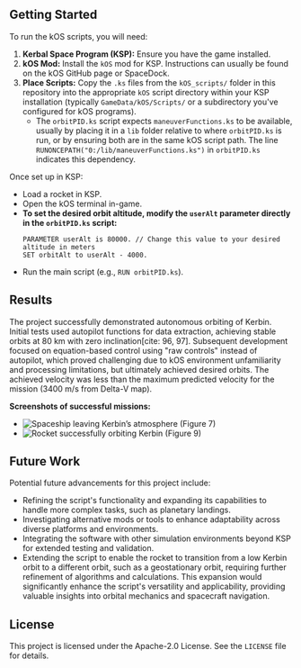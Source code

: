 ## Getting Started

To run the kOS scripts, you will need:

1.  **Kerbal Space Program (KSP):** Ensure you have the game installed.
2.  **kOS Mod:** Install the `kOS` mod for KSP. Instructions can usually be found on the kOS GitHub page or SpaceDock.
3.  **Place Scripts:** Copy the `.ks` files from the `kOS_scripts/` folder in this repository into the appropriate `kOS` script directory within your KSP installation (typically `GameData/kOS/Scripts/` or a subdirectory you've configured for kOS programs).
    * The `orbitPID.ks` script expects `maneuverFunctions.ks` to be available, usually by placing it in a `lib` folder relative to where `orbitPID.ks` is run, or by ensuring both are in the same kOS script path. The line `RUNONCEPATH("0:/lib/maneuverFunctions.ks")`  in `orbitPID.ks` indicates this dependency.

Once set up in KSP:
* Load a rocket in KSP.
* Open the kOS terminal in-game.
* **To set the desired orbit altitude, modify the `userAlt` parameter directly in the `orbitPID.ks` script:**
    ```kOS
    PARAMETER userAlt is 80000. // Change this value to your desired altitude in meters
    SET orbitAlt to userAlt - 4000.
    ```
* Run the main script (e.g., `RUN orbitPID.ks`).

## Results

The project successfully demonstrated autonomous orbiting of Kerbin. Initial tests used autopilot functions for data extraction, achieving stable orbits at 80 km with zero inclination[cite: 96, 97]. Subsequent development focused on equation-based control using "raw controls" instead of autopilot, which proved challenging due to kOS environment unfamiliarity and processing limitations, but ultimately achieved desired orbits. The achieved velocity was less than the maximum predicted velocity for the mission (3400 m/s from Delta-V map).

**Screenshots of successful missions:**
* ![Spaceship leaving Kerbin’s atmosphere (Figure 7)](media/fig7.png)
* ![Rocket successfully orbiting Kerbin (Figure 9)](media/fig9.png)

## Future Work

Potential future advancements for this project include:
* Refining the script's functionality and expanding its capabilities to handle more complex tasks, such as planetary landings.
* Investigating alternative mods or tools to enhance adaptability across diverse platforms and environments.
* Integrating the software with other simulation environments beyond KSP for extended testing and validation.
* Extending the script to enable the rocket to transition from a low Kerbin orbit to a different orbit, such as a geostationary orbit, requiring further refinement of algorithms and calculations. This expansion would significantly enhance the script's versatility and applicability, providing valuable insights into orbital mechanics and spacecraft navigation.


## License

This project is licensed under the Apache-2.0 License. See the `LICENSE` file for details.
